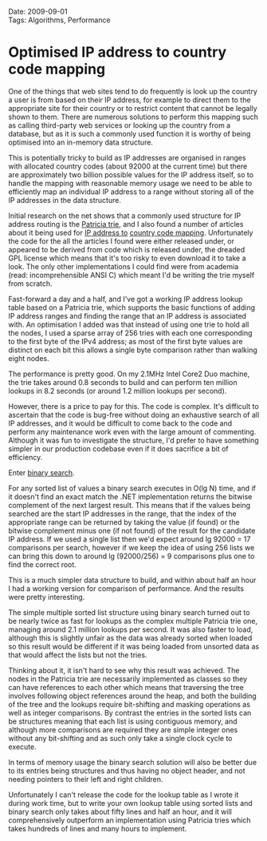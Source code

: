 Date: 2009-09-01  
Tags: Algorithms, Performance  

# Optimised IP address to country code mapping

One of the things that web sites tend to do frequently is look up the country a user is from based on their IP address, for example to direct them to the appropriate site for their country or to restrict content that cannot be legally shown to them. There are numerous solutions to perform this mapping such as calling third-party web services or looking up the country from a database, but as it is such a commonly used function it is worthy of being optimised into an in-memory data structure.

This is potentially tricky to build as IP addresses are organised in ranges with allocated country codes (about 92000 at the current time) but there are approximately two billion possible values for the IP address itself, so to handle the mapping with reasonable memory usage we need to be able to efficiently map an individual IP address to a range without storing all of the IP addresses in the data structure.

Initial research on the net shows that a commonly used structure for IP address routing is the [Patricia trie](http://en.wikipedia.org/wiki/Radix_tree), and I also found a number of articles about it being used for [IP address to](http://www.codeproject.com/Articles/3657/Optimized-IP-to-ISO3166-Country-Code-Mapping-in-C) [country code mapping](http://www.codeproject.com/Articles/4120/Extreme-Optimization-1-1-Mapping-IP-addresses-to-c). Unfortunately the code for the all the articles I found were either released under, or appeared to be derived from code which is released under, the dreaded GPL license which means that it's too risky to even download it to take a look. The only other implementations I could find were from academia (read: incomprehensible ANSI C) which meant I'd be writing the trie myself from scratch.

Fast-forward a day and a half, and I've got a working IP address lookup table based on a Patricia trie, which supports the basic functions of adding IP address ranges and finding the range that an IP address is associated with. An optimisation I added was that instead of using one trie to hold all the nodes, I used a sparse array of 256 tries with each one corresponding to the first byte of the IPv4 address; as most of the first byte values are distinct on each bit this allows a single byte comparison rather than walking eight nodes.

The performance is pretty good. On my 2.1MHz Intel Core2 Duo machine, the trie takes around 0.8 seconds to build and can perform ten million lookups in 8.2 seconds (or around 1.2 million lookups per second).

However, there is a price to pay for this. The code is complex. It's difficult to ascertain that the code is bug-free without doing an exhaustive search of all IP addresses, and it would be difficult to come back to the code and perform any maintenance work even with the large amount of commenting. Although it was fun to investigate the structure, I'd prefer to have something simpler in our production codebase even if it does sacrifice a bit of efficiency.

Enter [binary search](http://en.wikipedia.org/wiki/Binary_search).

For any sorted list of values a binary search executes in O(lg N) time, and if it doesn't find an exact match the .NET implementation returns the bitwise complement of the next largest result. This means that if the values being searched are the start IP addresses in the range, that the index of the appropriate range can be returned by taking the value (if found) or the bitwise complement minus one (if not found) of the result for the candidate IP address. If we used a single list then we'd expect around lg 92000 = 17 comparisons per search, however if we keep the idea of using 256 lists we can bring this down to around lg (92000/256) = 9 comparisons plus one to find the correct root.

This is a much simpler data structure to build, and within about half an hour I had a working version for comparison of performance. And the results were pretty interesting.

The simple multiple sorted list structure using binary search turned out to be nearly twice as fast for lookups as the complex multiple Patricia trie one, managing around 2.1 million lookups per second. It was also faster to load, although this is slightly unfair as the data was already sorted when loaded so this result would be different if it was being loaded from unsorted data as that would affect the lists but not the tries.

Thinking about it, it isn't hard to see why this result was achieved. The nodes in the Patricia trie are necessarily implemented as classes so they can have references to each other which means that traversing the tree involves following object references around the heap, and both the building of the tree and the lookups require bit-shifting and masking operations as well as integer comparisons. By contrast the entries in the sorted lists can be structures meaning that each list is using contiguous memory, and although more comparisons are required they are simple integer ones without any bit-shifting and as such only take a single clock cycle to execute.

In terms of memory usage the binary search solution will also be better due to its entries being structures and thus having no object header, and not needing pointers to their left and right children.

Unfortunately I can't release the code for the lookup table as I wrote it during work time, but to write your own lookup table using sorted lists and binary search only takes about fifty lines and half an hour, and it will comprehensively outperform an implementation using Patricia tries which takes hundreds of lines and many hours to implement.